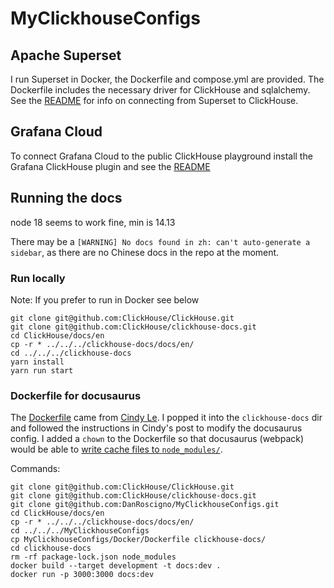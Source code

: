 # MyClickhouseConfigs

## Apache Superset
I run Superset in Docker, the Dockerfile and compose.yml are provided.  The Dockerfile
includes the necessary driver for ClickHouse and sqlalchemy.  See the
[README](ApacheSuperset/README.md) for info on connecting from Superset to ClickHouse.

## Grafana Cloud
To connect Grafana Cloud to the public ClickHouse playground install the Grafana
ClickHouse plugin and see the [README](GrafanaCloud.md)

## Running the docs
node 18 seems to work fine, min is 14.13

There may be a `[WARNING] No docs found in zh: can't auto-generate a sidebar`, as there are no Chinese 
docs in the repo at the moment.

### Run locally
Note: If you prefer to run in Docker see below

```
git clone git@github.com:ClickHouse/ClickHouse.git
git clone git@github.com:ClickHouse/clickhouse-docs.git
cd ClickHouse/docs/en
cp -r * ../../../clickhouse-docs/docs/en/
cd ../../../clickhouse-docs
yarn install
yarn run start
```

### Dockerfile for docusaurus

The [Dockerfile](https://github.com/DanRoscigno/MyClickhouseConfigs/blob/main/Docker/Dockerfile) came from 
[Cindy Le](https://dev.to/cindyledev/how-to-dockerize-a-docusaurus-v2-application-fp7).
I popped it into the `clickhouse-docs` dir and followed the instructions in Cindy's post
to modify the docusaurus config.  I added a `chown` to the Dockerfile so that docusaurus (webpack)
would be able to [write cache files to `node_modules/`](https://webpack.js.org/configuration/cache/#cachecachedirectory).

Commands:
```
git clone git@github.com:ClickHouse/ClickHouse.git
git clone git@github.com:ClickHouse/clickhouse-docs.git
git clone git@github.com:DanRoscigno/MyClickhouseConfigs.git
cd ClickHouse/docs/en
cp -r * ../../../clickhouse-docs/docs/en/
cd ../../../MyClickhouseConfigs
cp MyClickhouseConfigs/Docker/Dockerfile clickhouse-docs/
cd clickhouse-docs
rm -rf package-lock.json node_modules
docker build --target development -t docs:dev .
docker run -p 3000:3000 docs:dev
```
